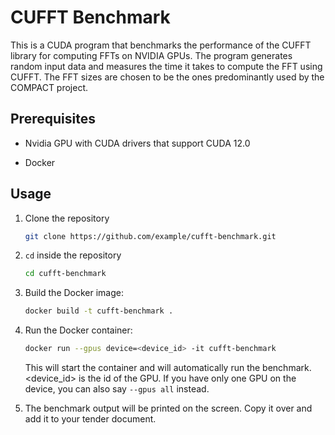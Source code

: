 # CUFFT Benchmark

This is a CUDA program that benchmarks the performance of the CUFFT library for computing FFTs on NVIDIA GPUs. The program generates random input data and measures the time it takes to compute the FFT using CUFFT. The FFT sizes are chosen to be the ones predominantly used by the COMPACT project. 

## Prerequisites

- Nvidia GPU with CUDA drivers that support CUDA 12.0

- Docker 

## Usage

1. Clone the repository
    ```bash
    git clone https://github.com/example/cufft-benchmark.git
    ```
2. `cd` inside the repository
    ```bash
    cd cufft-benchmark
    ```

2. Build the Docker image:
    ```bash
    docker build -t cufft-benchmark .
    ```
3. Run the Docker container:
    ```bash
    docker run --gpus device=<device_id> -it cufft-benchmark
    ```

    This will start the container and will automatically run the benchmark. <device_id> is the id of the GPU. If you have only one GPU on the device, you can also say `--gpus all` instead. 

4. The benchmark output will be printed on the screen. Copy it over and add it to your tender document. 


